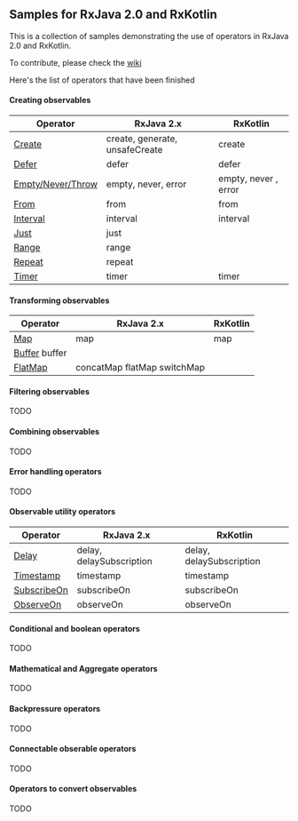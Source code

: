 ## Samples for RxJava 2.0 and RxKotlin

This is a collection of samples demonstrating the use of operators in RxJava 2.0 and RxKotlin.

To contribute, please check the [wiki](https://github.com/moldedbits/rx_operators/wiki)

Here's the list of operators that have been finished

#### Creating observables

| Operator | RxJava 2.x | RxKotlin |
|----------|------------|----------|
| [Create][1] | create, generate, unsafeCreate | create |
| [Defer][2] | defer | defer |
| [Empty/Never/Throw][3] | empty, never, error | empty, never , error |
| [From][9] | from | from |
| [Interval][10] | interval | interval |
| [Just][11] | just | |
| [Range][12] | range | |
| [Repeat][13] | repeat | |
| [Timer][14] | timer | timer |

#### Transforming observables

| Operator | RxJava 2.x | RxKotlin |
|----------|------------|----------|
| [Map][5] | map | map |
| [Buffer][15] buffer | |
| [FlatMap][16] | concatMap flatMap switchMap | |

#### Filtering observables

TODO

#### Combining observables

TODO

#### Error handling operators

TODO

#### Observable utility operators

| Operator | RxJava 2.x | RxKotlin |
|----------|------------|----------|
| [Delay][8] | delay, delaySubscription | delay, delaySubscription |
| [Timestamp][4] | timestamp | timestamp |
| [SubscribeOn][6] | subscribeOn | subscribeOn |
| [ObserveOn][7] | observeOn | observeOn |

#### Conditional and boolean operators

TODO

#### Mathematical and Aggregate operators

TODO

#### Backpressure operators

TODO

#### Connectable obserable operators

TODO

#### Operators to convert observables

TODO

[1]: http://reactivex.io/documentation/operators/create.html
[2]: http://reactivex.io/documentation/operators/defer.html
[3]: http://reactivex.io/documentation/operators/empty-never-throw.html
[4]: http://reactivex.io/documentation/operators/timestamp.html
[5]: http://reactivex.io/documentation/operators/map.html
[6]: http://reactivex.io/documentation/operators/subscribeon.html
[7]: http://reactivex.io/documentation/operators/observeon.html
[8]: http://reactivex.io/documentation/operators/delay.html
[9]: http://reactivex.io/documentation/operators/from.html
[10]: http://reactivex.io/documentation/operators/interval.html
[11]: http://reactivex.io/documentation/operators/just.html
[12]: http://reactivex.io/documentation/operators/range.html
[13]: http://reactivex.io/documentation/operators/repeat.html
[14]: http://reactivex.io/documentation/operators/timer.html
[15]: http://reactivex.io/documentation/operators/buffer.html
[16]: http://reactivex.io/documentation/operators/flatmap.html